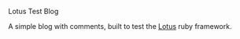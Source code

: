 Lotus Test Blog

A simple blog with comments, built to test the [Lotus](lotusrb.org) ruby
framework.
